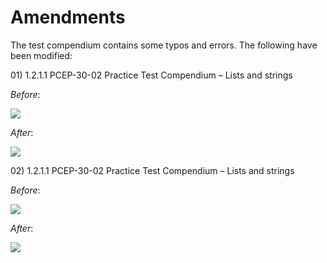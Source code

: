 # Amendments

The test compendium contains some typos and errors. The following have been modified:&#x20;

01\) 1.2.1.1 PCEP-30-02 Practice Test Compendium – Lists and strings

_Before_:&#x20;

![](<.gitbook/assets/Typo 01 in 1.2.1.1 PCEP-30-02 Practice Test Compendium – Lists and strings.png>)

_After_:&#x20;

![](<.gitbook/assets/Correction 01 in 1.2.1.1 PCEP-30-02 Practice Test Compendium – Lists and strings.png>)

02\) 1.2.1.1 PCEP-30-02 Practice Test Compendium – Lists and strings

_Before_:&#x20;

![](<.gitbook/assets/Typo 02 in 1.2.1.1 PCEP-30-02 Practice Test Compendium – Lists and strings.png>)

_After_:&#x20;

![](<.gitbook/assets/Correction 02 in 1.2.1.1 PCEP-30-02 Practice Test Compendium – Lists and strings.png>)

